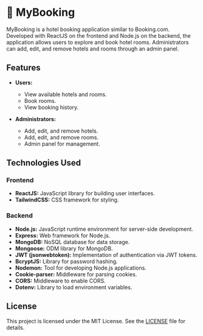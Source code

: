 # 🏨 MyBooking

MyBooking is a hotel booking application similar to Booking.com. Developed with ReactJS on the frontend and Node.js on the backend, the application allows users to explore and book hotel rooms. Administrators can add, edit, and remove hotels and rooms through an admin panel.

## Features

- **Users:**
  - View available hotels and rooms.
  - Book rooms.
  - View booking history.

- **Administrators:**
  - Add, edit, and remove hotels.
  - Add, edit, and remove rooms.
  - Admin panel for management.

## Technologies Used

### Frontend

- **ReactJS:** JavaScript library for building user interfaces.
- **TailwindCSS:** CSS framework for styling.

### Backend

- **Node.js:** JavaScript runtime environment for server-side development.
- **Express:** Web framework for Node.js.
- **MongoDB:** NoSQL database for data storage.
- **Mongoose:** ODM library for MongoDB.
- **JWT (jsonwebtoken):** Implementation of authentication via JWT tokens.
- **BcryptJS:** Library for password hashing.
- **Nodemon:** Tool for developing Node.js applications.
- **Cookie-parser:** Middleware for parsing cookies.
- **CORS:** Middleware to enable CORS.
- **Dotenv:** Library to load environment variables.

## License

This project is licensed under the MIT License. See the [LICENSE](LICENSE) file for details.
